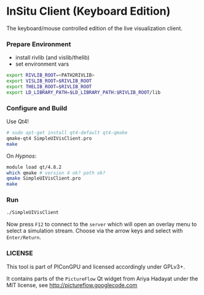 InSitu Client (Keyboard Edition)
================================

The keyboard/mouse controlled edition of the live visualization client.

### Prepare Environment

- install rivlib (and vislib/thelib)
- set environment vars

```bash
export RIVLIB_ROOT=<PATH2RIVLIB>
export VISLIB_ROOT=$RIVLIB_ROOT
export THELIB_ROOT=$RIVLIB_ROOT
export LD_LIBRARY_PATH=$LD_LIBRARY_PATH:$RIVLIB_ROOT/lib
```

### Configure and Build

Use Qt4!

```bash
# sudo apt-get install qt4-default qt4-qmake
qmake-qt4 SimpleUIVisClient.pro
make
```

On *Hypnos*:
```bash
module load qt/4.8.2
which qmake # version 4 ok? path ok?
qmake SimpleUIVisClient.pro
make
```


### Run

```bash
./SimpleUIVisClient
```

Now press `F12` to connect to the `server` which will open an overlay menu to
select a simulation stream. Choose via the arrow keys and select with
`Enter/Return`.

### LICENSE

This tool is part of PIConGPU and licensed accordingly under GPLv3+.

It contains parts of the `PictureFlow` Qt widget from Ariya Hadayat under the
MIT license, see http://pictureflow.googlecode.com
